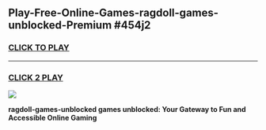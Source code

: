 
## Play-Free-Online-Games-ragdoll-games-unblocked-Premium #454j2
<h3>
<a href="https://premium.freeplayer.one?title=ragdoll-games-unblocked&ref=8M">CLICK TO PLAY</a></h3>
<hr>

<h3>
<a href="https://premium.freeplayer.one?title=ragdoll-games-unblocked&ref=8M">CLICK 2 PLAY</a>
  
</h3>

<a href="https://premium.freeplayer.one?title=ragdoll-games-unblocked&ref=8M"><img src="https://clearcache.store/games.png"></a>


**ragdoll-games-unblocked games unblocked: Your Gateway to Fun and Accessible Online Gaming**
